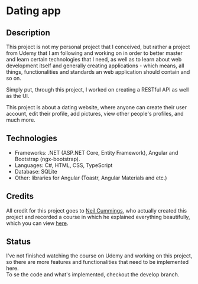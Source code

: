 # Dating app

## **Description**

This project is not my personal project that I conceived, but rather a project from Udemy that I am following and working on in order to better master and learn certain technologies that I need, as well as to learn about web development itself and generally creating applications - which means, all things, functionalities and standards an web application should contain and so on. </br>

Simply put, through this project, I worked on creating a RESTful API as well as the UI. </br>

This project is about a dating website, where anyone can create their user account, edit their profile, add pictures, view other people's profiles, and much more. </br>

## **Technologies**

- Frameworks: .NET (ASP.NET Core, Entity Framework), Angular and Bootstrap (ngx-bootstrap).
- Languages: C#, HTML, CSS, TypeScript
- Database: SQLite
- Other: libraries for Angular (Toastr, Angular Materials and etc.)

## **Credits**

All credit for this project goes to [Neil Cummings](https://www.udemy.com/user/neil-cummings-2/), who actually created this project and recorded a course in which he explained everything beautifully, which you can view  [here](https://www.udemy.com/course/build-an-app-with-aspnet-core-and-angular-from-scratch/?couponCode=ST14MT32124). </br>

## **Status**
I've not finished watching the course on Udemy and working on this project, so there are more features and functionalities that need to be implemented here. </br>
To se the code and what's implemented, checkout the develop branch. </br>

